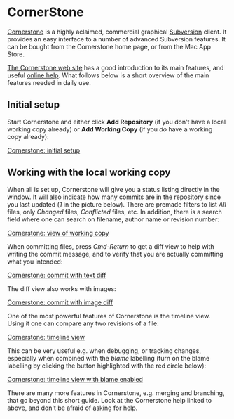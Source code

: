 # CornerStone

[Cornerstone](https://www.zennaware.com/cornerstone/index.php) is a highly
aclaimed, commercial graphical [Subversion](https://subversion.apache.org)
client. It provides an easy interface to a number of advanced Subversion
features. It can be bought from the Cornerstone home page, or from the
Mac App Store.

[The Cornerstone web site](https://www.zennaware.com/cornerstone/index.php) has
a good introduction to its main features, and
useful [online help](https://www.zennaware.com/cornerstone/helpbook/index.html).
What follows below is a short overview of the main features needed in daily use.

## Initial setup

Start Cornerstone and either click **Add Repository** (if you don't have a local
working copy already) or **Add Working Copy** (if you _do_ have a working copy
already):

[Cornerstone: initial setup](images/CornerstoneInitialSetup.png)

## Working with the local working copy

When all is set up, Cornerstone will give you a status listing directly in the
window. It will also indicate how many commits are in the repository since you
last updated (_1_ in the picture below). There are premade filters to list
_All_ files, only _Changed_ files, _Conflicted_ files, etc. In addition,
there is a search field where one can search on filename, author name
or revision number:

[Cornerstone: view of working copy](images/CornerstoneWorkingCopyWithUpdates.png)

When committing files, press _Cmd-Return_ to get a diff view to help with
writing the commit message, and to verify that you are actually committing what
you intended:

[Cornerstone: commit with text diff](images/CornerstoneCommitWithTextDiff.png)

The diff view also works with images:

[Cornerstone: commit with image diff](images/CornerstoneCommitWithImageDiff.png)

One of the most powerful features of Cornerstone is the timeline view. Using it
one can compare any two revisions of a file:

[Cornerstone: timeline view](images/CornerstoneTimlineView.png)

This can be very useful e.g. when debugging, or tracking changes, especially
when combined with the _blame_ labelling (turn on the blame labelling by
clicking the button highlighted with the red circle below):

[Cornerstone: timeline view with blame
enabled](images/CornerstoneTimelineViewWithBlameEnabled.png)

There are many more features in Cornerstone, e.g. merging and branching, that go
beyond this short guide. Look at the Cornerstone help linked to above, and don't
be afraid of asking for help.
